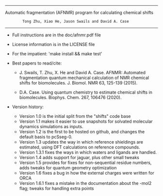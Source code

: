 ------------------------------------------------------------------------------
   Automatic fragmentation (AFNMR) program for calculating chemical shifts

            Tong Zhu, Xiao He, Jason Swails and David A. Case
------------------------------------------------------------------------------

* Full instructions are in the doc/afnmr.pdf file

* License information is in the LICENSE file

* For the impatient:  'make install && make test'

* Best papers to read/cite: 

  *  J. Swails, T. Zhu, X. He and David A. Case. 
       AFNMR: Automated fragmentation quantum mechanical 
       calculation of NMR chemical shifts for biomolecules. 
       J. Biomol. NMR 63, 125-139 (2015). 

  *  D.A. Case.  Using quantum chemistry to estimate chemical 
       shifts in biomolecules. Biophys. Chem. 267, 106476 (2020).


* Version history:
  * Version 1.0 is the initial split from the "shifts" code base
  * Version 1.1 makes it easier to use snapshots for solvated molecular 
       dynamics simulations as inputs.
  * Version 1.2 is the first to be hosted on github, and changes the 
       default basis to pcSseg-0.
  * Version 1.3 updates the way in which reference shieldings are estimated,
       using DFT calculations on reference compounds. 
  * Version 1.3.1 fixes the ways in which waters and ligands are handled.
  * Version 1.4 adds support for jaguar, plus other small tweaks
  * Version 1.5 provides for fixes for non-sequential residue numbers, adds
       tweaks for quantum geometry optimization
  * Version 1.6 fixes a bug in how the external charges were written for ORCA
  * Version 1.6.1 fixes a mistake in the documentation about the -mol2 flag;
       tweaks for handling extra points
